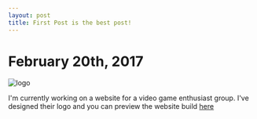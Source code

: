 ```yaml
---
layout: post
title: First Post is the best post!
---
```


# February 20th, 2017

![logo](/http://i.imgur.com/aOt07xX.png)

I'm currently working on a website for a video game enthusiast group. I've designed their logo and you can preview the website build [here](https://rhs59.github.io/akb-website/)
